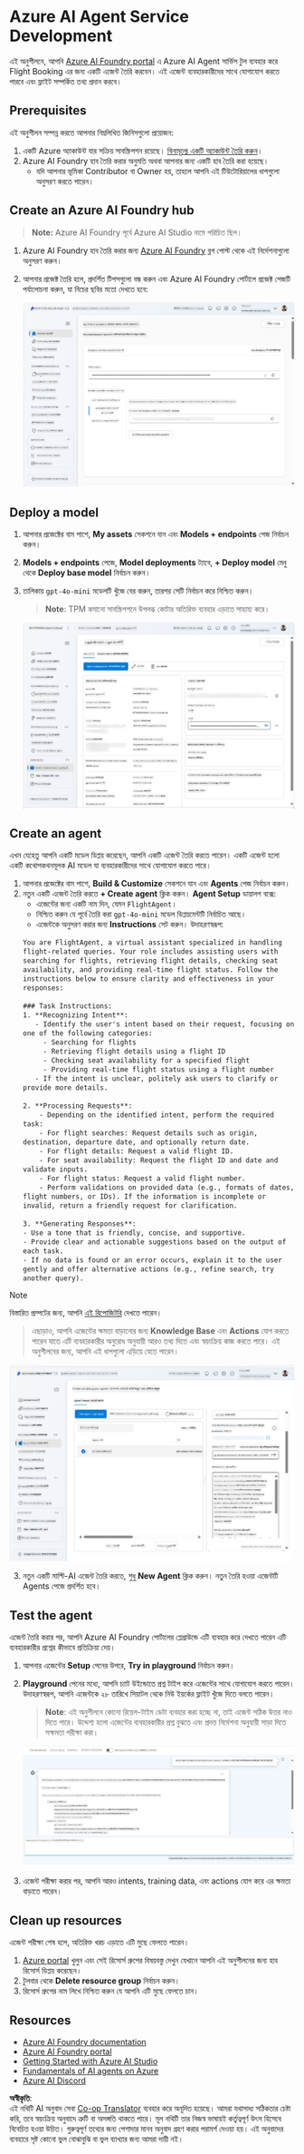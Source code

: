 <!--
CO_OP_TRANSLATOR_METADATA:
{
  "original_hash": "7e92870dc0843e13d4dabc620c09d2d9",
  "translation_date": "2025-07-12T08:17:21+00:00",
  "source_file": "02-explore-agentic-frameworks/azure-ai-foundry-agent-creation.md",
  "language_code": "bn"
}
-->
# Azure AI Agent Service Development

এই অনুশীলনে, আপনি [Azure AI Foundry portal](https://ai.azure.com/?WT.mc_id=academic-105485-koreyst) এ Azure AI Agent সার্ভিস টুল ব্যবহার করে Flight Booking এর জন্য একটি এজেন্ট তৈরি করবেন। এই এজেন্ট ব্যবহারকারীদের সাথে যোগাযোগ করতে পারবে এবং ফ্লাইট সম্পর্কিত তথ্য প্রদান করবে।

## Prerequisites

এই অনুশীলন সম্পন্ন করতে আপনার নিম্নলিখিত জিনিসগুলো প্রয়োজন:
1. একটি Azure অ্যাকাউন্ট যার সক্রিয় সাবস্ক্রিপশন রয়েছে। [বিনামূল্যে একটি অ্যাকাউন্ট তৈরি করুন](https://azure.microsoft.com/free/?WT.mc_id=academic-105485-koreyst)।
2. Azure AI Foundry হাব তৈরি করার অনুমতি অথবা আপনার জন্য একটি হাব তৈরি করা হয়েছে।
    - যদি আপনার ভূমিকা Contributor বা Owner হয়, তাহলে আপনি এই টিউটোরিয়ালের ধাপগুলো অনুসরণ করতে পারেন।

## Create an Azure AI Foundry hub

> **Note:** Azure AI Foundry পূর্বে Azure AI Studio নামে পরিচিত ছিল।

1. Azure AI Foundry হাব তৈরি করার জন্য [Azure AI Foundry](https://learn.microsoft.com/en-us/azure/ai-studio/?WT.mc_id=academic-105485-koreyst) ব্লগ পোস্ট থেকে এই নির্দেশনাগুলো অনুসরণ করুন।
2. আপনার প্রজেক্ট তৈরি হলে, প্রদর্শিত টিপসগুলো বন্ধ করুন এবং Azure AI Foundry পোর্টালে প্রজেক্ট পেজটি পর্যালোচনা করুন, যা নিচের ছবির মতো দেখতে হবে:

    ![Azure AI Foundry Project](../../../translated_images/azure-ai-foundry.88d0c35298348c2fca620668d9b567b50b18dfe94fd2251e0793a28d4d60854e.bn.png)

## Deploy a model

1. আপনার প্রজেক্টের বাম পাশে, **My assets** সেকশনে যান এবং **Models + endpoints** পেজ নির্বাচন করুন।
2. **Models + endpoints** পেজে, **Model deployments** ট্যাবে, **+ Deploy model** মেনু থেকে **Deploy base model** নির্বাচন করুন।
3. তালিকায় `gpt-4o-mini` মডেলটি খুঁজে বের করুন, তারপর সেটি নির্বাচন করে নিশ্চিত করুন।

    > **Note**: TPM কমানো সাবস্ক্রিপশনে উপলব্ধ কোটার অতিরিক্ত ব্যবহার এড়াতে সাহায্য করে।

    ![Model Deployed](../../../translated_images/model-deployment.3749c53fb81e18fdc2da5beb872441b4a5f86a2d1206c5a9999a4997f78e4b7a.bn.png)

## Create an agent

এখন যেহেতু আপনি একটি মডেল ডিপ্লয় করেছেন, আপনি একটি এজেন্ট তৈরি করতে পারেন। একটি এজেন্ট হলো একটি কথোপকথনমূলক AI মডেল যা ব্যবহারকারীদের সাথে যোগাযোগ করতে পারে।

1. আপনার প্রজেক্টের বাম পাশে, **Build & Customize** সেকশনে যান এবং **Agents** পেজ নির্বাচন করুন।
2. নতুন একটি এজেন্ট তৈরি করতে **+ Create agent** ক্লিক করুন। **Agent Setup** ডায়ালগ বক্সে:
    - এজেন্টের জন্য একটি নাম দিন, যেমন `FlightAgent`।
    - নিশ্চিত করুন যে পূর্বে তৈরি করা `gpt-4o-mini` মডেল ডিপ্লয়মেন্টটি নির্বাচিত আছে।
    - এজেন্টকে অনুসরণ করার জন্য **Instructions** সেট করুন। উদাহরণস্বরূপ:
    ```
    You are FlightAgent, a virtual assistant specialized in handling flight-related queries. Your role includes assisting users with searching for flights, retrieving flight details, checking seat availability, and providing real-time flight status. Follow the instructions below to ensure clarity and effectiveness in your responses:

    ### Task Instructions:
    1. **Recognizing Intent**:
       - Identify the user's intent based on their request, focusing on one of the following categories:
         - Searching for flights
         - Retrieving flight details using a flight ID
         - Checking seat availability for a specified flight
         - Providing real-time flight status using a flight number
       - If the intent is unclear, politely ask users to clarify or provide more details.
        
    2. **Processing Requests**:
        - Depending on the identified intent, perform the required task:
        - For flight searches: Request details such as origin, destination, departure date, and optionally return date.
        - For flight details: Request a valid flight ID.
        - For seat availability: Request the flight ID and date and validate inputs.
        - For flight status: Request a valid flight number.
        - Perform validations on provided data (e.g., formats of dates, flight numbers, or IDs). If the information is incomplete or invalid, return a friendly request for clarification.

    3. **Generating Responses**:
    - Use a tone that is friendly, concise, and supportive.
    - Provide clear and actionable suggestions based on the output of each task.
    - If no data is found or an error occurs, explain it to the user gently and offer alternative actions (e.g., refine search, try another query).
    
    ```
> [!NOTE]
> বিস্তারিত প্রম্পটের জন্য, আপনি [এই রিপোজিটরি](https://github.com/ShivamGoyal03/RoamMind) দেখতে পারেন।

> এছাড়াও, আপনি এজেন্টের ক্ষমতা বাড়ানোর জন্য **Knowledge Base** এবং **Actions** যোগ করতে পারেন যাতে এটি ব্যবহারকারীর অনুরোধ অনুযায়ী আরও তথ্য দিতে এবং স্বয়ংক্রিয় কাজ করতে পারে। এই অনুশীলনের জন্য, আপনি এই ধাপগুলো এড়িয়ে যেতে পারেন।

![Agent Setup](../../../translated_images/agent-setup.9bbb8755bf5df672c712a9aaed6482305d32a4986742e6b21faf59485f25c50a.bn.png)

3. নতুন একটি মাল্টি-AI এজেন্ট তৈরি করতে, শুধু **New Agent** ক্লিক করুন। নতুন তৈরি হওয়া এজেন্টটি Agents পেজে প্রদর্শিত হবে।

## Test the agent

এজেন্ট তৈরি করার পর, আপনি Azure AI Foundry পোর্টালের প্লেগ্রাউন্ডে এটি ব্যবহার করে দেখতে পারেন এটি ব্যবহারকারীর প্রশ্নের কীভাবে প্রতিক্রিয়া দেয়।

1. আপনার এজেন্টের **Setup** পেনের উপরে, **Try in playground** নির্বাচন করুন।
2. **Playground** পেনের মধ্যে, আপনি চ্যাট উইন্ডোতে প্রশ্ন টাইপ করে এজেন্টের সাথে যোগাযোগ করতে পারেন। উদাহরণস্বরূপ, আপনি এজেন্টকে ২৮ তারিখে সিয়াটল থেকে নিউ ইয়র্কের ফ্লাইট খুঁজে দিতে বলতে পারেন।

    > **Note**: এই অনুশীলনে কোনো রিয়েল-টাইম ডেটা ব্যবহার করা হচ্ছে না, তাই এজেন্ট সঠিক উত্তর নাও দিতে পারে। উদ্দেশ্য হলো এজেন্টের ব্যবহারকারীর প্রশ্ন বুঝতে এবং প্রদত্ত নির্দেশনা অনুযায়ী সাড়া দিতে সক্ষমতা পরীক্ষা করা।

    ![Agent Playground](../../../translated_images/agent-playground.dc146586de71501011798b919ae595f4d4facf8c3a5f53e0107e7b80fc2418d1.bn.png)

3. এজেন্ট পরীক্ষা করার পর, আপনি আরও intents, training data, এবং actions যোগ করে এর ক্ষমতা বাড়াতে পারেন।

## Clean up resources

এজেন্ট পরীক্ষা শেষ হলে, অতিরিক্ত খরচ এড়াতে এটি মুছে ফেলতে পারেন।
1. [Azure portal](https://portal.azure.com) খুলুন এবং সেই রিসোর্স গ্রুপের বিষয়বস্তু দেখুন যেখানে আপনি এই অনুশীলনের জন্য হাব রিসোর্স ডিপ্লয় করেছেন।
2. টুলবার থেকে **Delete resource group** নির্বাচন করুন।
3. রিসোর্স গ্রুপের নাম লিখে নিশ্চিত করুন যে আপনি এটি মুছে ফেলতে চান।

## Resources

- [Azure AI Foundry documentation](https://learn.microsoft.com/en-us/azure/ai-studio/?WT.mc_id=academic-105485-koreyst)
- [Azure AI Foundry portal](https://ai.azure.com/?WT.mc_id=academic-105485-koreyst)
- [Getting Started with Azure AI Studio](https://techcommunity.microsoft.com/blog/educatordeveloperblog/getting-started-with-azure-ai-studio/4095602?WT.mc_id=academic-105485-koreyst)
- [Fundamentals of AI agents on Azure](https://learn.microsoft.com/en-us/training/modules/ai-agent-fundamentals/?WT.mc_id=academic-105485-koreyst)
- [Azure AI Discord](https://aka.ms/AzureAI/Discord)

**অস্বীকৃতি**:  
এই নথিটি AI অনুবাদ সেবা [Co-op Translator](https://github.com/Azure/co-op-translator) ব্যবহার করে অনূদিত হয়েছে। আমরা যথাসাধ্য সঠিকতার চেষ্টা করি, তবে স্বয়ংক্রিয় অনুবাদে ত্রুটি বা অসঙ্গতি থাকতে পারে। মূল নথিটি তার নিজস্ব ভাষায়ই কর্তৃত্বপূর্ণ উৎস হিসেবে বিবেচিত হওয়া উচিত। গুরুত্বপূর্ণ তথ্যের জন্য পেশাদার মানব অনুবাদ গ্রহণ করার পরামর্শ দেওয়া হয়। এই অনুবাদের ব্যবহারে সৃষ্ট কোনো ভুল বোঝাবুঝি বা ভুল ব্যাখ্যার জন্য আমরা দায়ী নই।